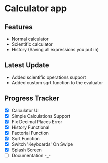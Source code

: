 # Calculator app

## Features
- Normal calculator
- Scientific calculator
- History (Saving all expressions you put in)
## Latest Update
- Added scientific operations support
- Added custom sqrt function to the evaluator
## Progress Tracker
- [x] Calculator UI
- [x] Simple Calculations Support
- [x] Fix Decimal Places Error
- [x] History Functional
- [x] Factorial Function
- [x] Sqrt Function
- [x] Switch 'Keyboards' On Swipe
- [x] Splash Screen
- [ ] Documentation -_-